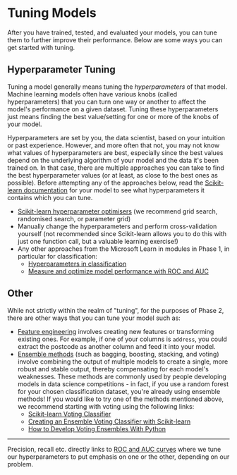 # Tuning Models

After you have trained, tested, and evaluated your models, you can tune them to further improve their performance. Below are some ways you can get started with tuning.

## Hyperparameter Tuning

Tuning a model generally means tuning the *hyperparameters* of that model. Machine learning models often have various knobs (called hyperparameters) that you can turn one way or another to affect the model's performance on a given dataset. Tuning these hyperparameters just means finding the best value/setting for one or more of the knobs of your model.

Hyperparameters are set by you, the data scientist, based on your intuition or past experience. However, and more often that not, you may not know what values of hyperparameters are best, especially since the best values depend on the underlying algorithm of your model and the data it's been trained on. In that case, there are multiple approaches you can take to find the best hyperparameter values (or at least, as close to the best ones as possible). Before attempting any of the approaches below, read the [Scikit-learn documentation](https://scikit-learn.org/stable/user_guide.html#user-guide) for your model to see what hyperparameters it contains which you can tune.

- [Scikit-learn hyperparameter optimisers](https://scikit-learn.org/stable/modules/classes.html#hyper-parameter-optimizers) (we recommend grid search, randomised search, or parameter grid)
- Manually change the hyperparameters and perform cross-validation yourself (not recommended since Scikit-learn allows you to do this with just one function call, but a valuable learning exercise!)
- Any other approaches from the Microsoft Learn in modules in Phase 1, in particular for classification:
    - [Hyperparameters in classification](https://learn.microsoft.com/en-nz/training/modules/machine-learning-architectures-and-hyperparameters/6-hyperparameters)
    - [Measure and optimize model performance with ROC and AUC](https://learn.microsoft.com/en-us/training/modules/optimize-model-performance-roc-auc)

## Other

While not strictly within the realm of "tuning", for the purposes of Phase 2, there are other ways that you can tune your model such as:
- [Feature engineering](https://www.analyticsvidhya.com/blog/2020/12/feature-engineering-using-pandas-for-beginners/) involves creating new features or transforming existing ones. For example, if one of your columns is `address`, you could extract the postcode as another column and feed it into your model.
- [Ensemble methods](https://scikit-learn.org/stable/modules/ensemble.html) (such as bagging, boosting, stacking, and voting) involve combining the output of multiple models to create a single, more robust and stable output, thereby compensating for each model's weaknesses. These methods are commonly used by people developing models in data science competitions - in fact, if you use a random forest for your chosen classification dataset, you're already using ensemble methods! If you would like to try one of the methods mentioned above, we recommend starting with voting using the following links:
    - [Scikit-learn Voting Classifier](https://scikit-learn.org/stable/modules/ensemble.html#voting-classifier)
    - [Creating an Ensemble Voting Classifier with Scikit-learn](https://towardsdatascience.com/creating-an-ensemble-voting-classifier-with-scikit-learn-ab13159662d)
    - [How to Develop Voting Ensembles With Python](https://machinelearningmastery.com/voting-ensembles-with-python)

---

Precision, recall etc. directly links to [ROC and AUC curves](https://learn.microsoft.com/en-nz/training/modules/optimize-model-performance-roc-auc/) where we tune our hyperparameters to put emphasis on one or the other, depending on our problem.
